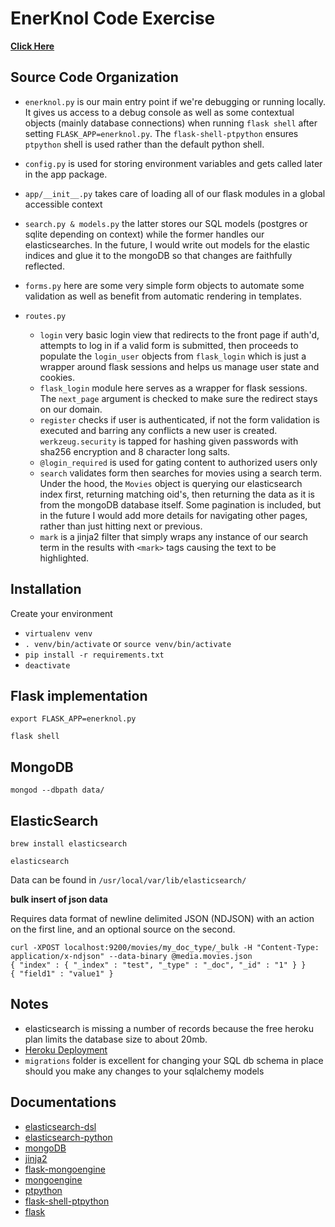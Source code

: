 # EnerKnol Code Exercise

**[Click Here](https://enerknol.herokuapp.com/)**

## Source Code Organization
* `enerknol.py` is our main entry point if we're debugging or running locally. It gives us access to 
a debug console as well as some contextual objects (mainly database connections) when running `flask shell` after setting `FLASK_APP=enerknol.py`.
The `flask-shell-ptpython` ensures `ptpython` shell is used rather than the default python shell.

* `config.py` is used for storing environment variables and gets called later in the app package.

* `app/__init__.py` takes care of loading all of our flask modules in a global accessible context
* `search.py & models.py` the latter stores our SQL models (postgres or sqlite depending on context) while
the former handles our elasticsearches. In the future, I would write out models for the elastic indices
and glue it to the mongoDB so that changes are faithfully reflected.
* `forms.py`  here are some very simple form objects to automate some validation as well as benefit from automatic
rendering in templates.
* `routes.py` 
    - `login` very basic login view that redirects to the front page if auth'd, attempts to log in if 
    a valid form is submitted, then proceeds to populate the `login_user` objects from `flask_login` which is
    just a wrapper around flask sessions and helps us manage user state and cookies.
    - `flask_login` module here serves as a wrapper for flask sessions. The `next_page` argument
    is checked to make sure the redirect stays on our domain.
    - `register` checks if user is authenticated, if not the form validation is executed and barring any conflicts
    a new user is created. `werkzeug.security` is tapped for hashing given passwords with sha256 encryption and 8 character
    long salts.
    - `@login_required` is used for gating content to authorized users only
    - `search` validates form then searches for movies using a search term. Under the hood, the `Movies` object
    is querying our elasticsearch index first, returning matching oid's, then returning the data as it is from 
    the mongoDB database itself. Some pagination is included, but in the future I would add more details for navigating
    other pages, rather than just hitting next or previous.
    - `mark` is a jinja2 filter that simply wraps any instance of our search term in the results with `<mark>` tags
    causing the text to be highlighted.

## Installation
Create your environment
 * `virtualenv venv`
 * `. venv/bin/activate` or `source venv/bin/activate`
 * `pip install -r requirements.txt`
 * `deactivate`

## Flask implementation
`export FLASK_APP=enerknol.py`

`flask shell`

## MongoDB
`mongod --dbpath data/`

## ElasticSearch
`brew install elasticsearch`

`elasticsearch`

Data can be found in `/usr/local/var/lib/elasticsearch/`

**bulk insert of json data**

Requires data format of newline delimited JSON (NDJSON) with an action on the 
first line, and an optional source on the second.


```text
curl -XPOST localhost:9200/movies/my_doc_type/_bulk -H "Content-Type: application/x-ndjson" --data-binary @media.movies.json
{ "index" : { "_index" : "test", "_type" : "_doc", "_id" : "1" } }
{ "field1" : "value1" }
```

## Notes
* elasticsearch is missing a number of records because the free heroku plan limits the database size to about 20mb.
* [Heroku Deployment](https://enerknol.herokuapp.com/)
* `migrations` folder is excellent for changing your SQL db schema in place should you make any changes to your sqlalchemy models


## Documentations
* [elasticsearch-dsl](https://elasticsearch-dsl.readthedocs.io/)
* [elasticsearch-python](https://elasticsearch-py.readthedocs.io/en/master/)
* [mongoDB](https://docs.mongodb.com)
* [jinja2](http://jinja.pocoo.org/docs/2.10/)
* [flask-mongoengine](https://github.com/MongoEngine/flask-mongoengine)
* [mongoengine](http://docs.mongoengine.org/guide/)
* [ptpython](https://github.com/jonathanslenders/ptpython)
* [flask-shell-ptpython](https://github.com/jacquerie/flask-shell-ptpython)
* [flask](http://flask.pocoo.org/docs/0.12/)